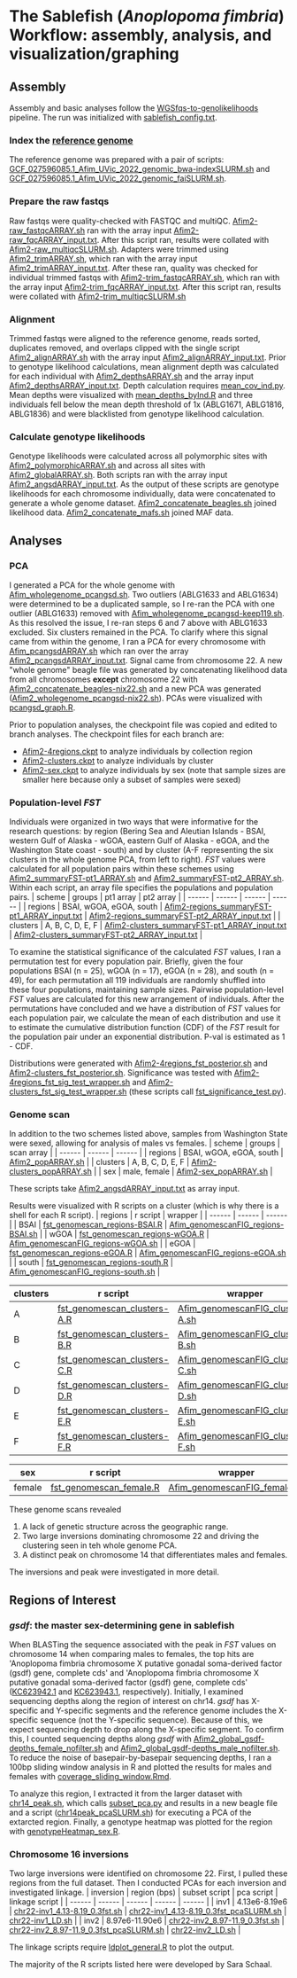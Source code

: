 # The Sablefish (_Anoplopoma fimbria_) Workflow:  assembly, analysis, and visualization/graphing

## Assembly
Assembly and basic analyses follow the [WGSfqs-to-genolikelihoods](https://github.com/letimm/WGSfqs-to-genolikelihoods) pipeline. The run was initialized with [sablefish_config.txt](https://github.com/letimm/sablefish_lcWGS/blob/main/scripts/sablefish_config.txt).

### Index the [reference genome](https://ftp.ncbi.nlm.nih.gov/genomes/all/GCF/027/596/085/GCF_027596085.1_Afim_UVic_2022/GCF_027596085.1_Afim_UVic_2022_genomic.fna.gz)
The reference genome was prepared with a pair of scripts: [GCF_027596085.1_Afim_UVic_2022_genomic_bwa-indexSLURM.sh](https://github.com/letimm/sablefish_lcWGS/blob/main/scripts/GCF_027596085.1_Afim_UVic_2022_genomic_bwa-indexSLURM.sh) and [GCF_027596085.1_Afim_UVic_2022_genomic_faiSLURM.sh](https://github.com/letimm/sablefish_lcWGS/blob/main/scripts/GCF_027596085.1_Afim_UVic_2022_genomic_faiSLURM.sh).

### Prepare the raw fastqs
Raw fastqs were quality-checked with FASTQC and multiQC. [Afim2-raw_fastqcARRAY.sh](https://github.com/letimm/sablefish_lcWGS/blob/main/scripts/Afim2-raw_fastqcARRAY.sh) ran with the array input [Afim2-raw_fqcARRAY_input.txt](https://github.com/letimm/sablefish_lcWGS/blob/main/scripts/Afim2-raw_fqcARRAY_input.txt).
After this script ran, results were collated with [Afim2-raw_multiqcSLURM.sh](https://github.com/letimm/sablefish_lcWGS/blob/main/scripts/Afim2-raw_multiqcSLURM.sh).
Adapters were trimmed using [Afim2_trimARRAY.sh](https://github.com/letimm/sablefish_lcWGS/blob/main/scripts/Afim2_trimARRAY.sh), which ran with the array input [Afim2_trimARRAY_input.txt](https://github.com/letimm/sablefish_lcWGS/blob/main/scripts/Afim2_trimARRAY_input.txt).
After these ran, quality was checked for individual trimmed fastqs with [Afim2-trim_fastqcARRAY.sh](https://github.com/letimm/sablefish_lcWGS/blob/main/scripts/Afim2-trim_fastqcARRAY.sh), which ran with the array input [Afim2-trim_fqcARRAY_input.txt](https://github.com/letimm/sablefish_lcWGS/blob/main/scripts/Afim2-trim_fqcARRAY_input.txt).
After this script ran, results were collated with [Afim2-trim_multiqcSLURM.sh](https://github.com/letimm/sablefish_lcWGS/blob/main/scripts/Afim2-trim_multiqcSLURM.sh)

### Alignment
Trimmed fastqs were aligned to the reference genome, reads sorted, duplicates removed, and overlaps clipped with the single script [Afim2_alignARRAY.sh](https://github.com/letimm/sablefish_lcWGS/blob/main/scripts/Afim2_alignARRAY.sh) with the array input [Afim2_alignARRAY_input.txt](https://github.com/letimm/sablefish_lcWGS/blob/main/scripts/Afim2_alignARRAY_input.txt).
Prior to genotype likelihood calculations, mean alignment depth was calculated for each individual with [Afim2_depthsARRAY.sh](https://github.com/letimm/sablefish_lcWGS/blob/main/scripts/Afim2_depthsARRAY.sh) and the array input [Afim2_depthsARRAY_input.txt](https://github.com/letimm/sablefish_lcWGS/blob/main/scripts/Afim2_depthsARRAY_input.txt). Depth calculation requires [mean_cov_ind.py](https://github.com/letimm/WGSfqs-to-genolikelihoods/blob/main/mean_cov_ind.py).
Mean depths were visualized with [mean_depths_byInd.R](https://github.com/letimm/sablefish_lcWGS/blob/main/scripts/mean_depths_byInd.R) and three individuals fell below the mean depth threshold of 1x (ABLG1671, ABLG1816, ABLG1836) and were blacklisted from genotype likelihood calculation.

### Calculate genotype likelihoods
Genotype likelihoods were calculated across all polymorphic sites with [Afim2_polymorphicARRAY.sh](https://github.com/letimm/sablefish_lcWGS/blob/main/scripts/Afim2_polymorphicARRAY.sh) and across all sites with [Afim2_globalARRAY.sh](https://github.com/letimm/sablefish_lcWGS/blob/main/scripts/Afim2_globalARRAY.sh). Both scripts ran with the array input [Afim2_angsdARRAY_input.txt](https://github.com/letimm/sablefish_lcWGS/blob/main/scripts/Afim2_angsdARRAY_input.txt).
As the output of these scripts are genotype likelihoods for each chromosome individually, data were concatenated to generate a whole genome dataset. [Afim2_concatenate_beagles.sh](https://github.com/letimm/sablefish_lcWGS/blob/main/scripts/Afim2_concatenate_beagles.sh) joined likelihood data.
[Afim2_concatenate_mafs.sh](https://github.com/letimm/sablefish_lcWGS/blob/main/scripts/Afim2_concatenate_mafs.sh) joined MAF data.

## Analyses
### PCA
I generated a PCA for the whole genome with [Afim_wholegenome_pcangsd.sh](https://github.com/letimm/sablefish_lcWGS/blob/main/scripts/Afim_wholegenome_pcangsd.sh). Two outliers (ABLG1633 and ABLG1634) were determined to be a duplicated sample, so I re-ran the PCA with one outlier (ABLG1633) removed with [Afim_wholegenome_pcangsd-keep119.sh](https://github.com/letimm/sablefish_lcWGS/blob/main/scripts/Afim_wholegenome_pcangsd-keep119.sh). As this resolved the issue, I re-ran steps 6 and 7 above with ABLG1633 excluded.
Six clusters remained in the PCA. To clarify where this signal came from within the genome, I ran a PCA for every chromosome with [Afim_pcangsdARRAY.sh](https://github.com/letimm/sablefish_lcWGS/blob/main/scripts/Afim2_pcangsdARRAY.sh) which ran over the array [Afim2_pcangsdARRAY_input.txt](https://github.com/letimm/sablefish_lcWGS/blob/main/scripts/Afim2_pcangsdARRAY_input.txt).
Signal came from chromosome 22. A new "whole genome" beagle file was generated by concatenating likelihood data from all chromosomes **except** chromosome 22 with [Afim2_concatenate_beagles-nix22.sh](https://github.com/letimm/sablefish_lcWGS/blob/main/scripts/Afim2_concatenate_beagles-nix22.sh) and a new PCA was generated ([Afim2_wholegenome_pcangsd-nix22.sh](https://github.com/letimm/sablefish_lcWGS/blob/main/scripts/Afim2_wholegenome_pcangsd-nix22.sh)).
PCAs were visualized with [pcangsd_graph.R](https://github.com/letimm/sablefish_lcWGS/blob/main/plotting/pcangsd_graph.R).

Prior to population analyses, the checkpoint file was copied and edited to branch analyses. The checkpoint files for each branch are:
- [Afim2-4regions.ckpt](https://github.com/letimm/sablefish_lcWGS/blob/main/scripts/Afim2-4regions.ckpt) to analyze individuals by collection region
- [Afim2-clusters.ckpt](https://github.com/letimm/sablefish_lcWGS/blob/main/scripts/Afim2-clusters.ckpt) to analyze individuals by cluster
- [Afim2-sex.ckpt](https://github.com/letimm/sablefish_lcWGS/blob/main/scripts/Afim2-sex.ckpt) to analyze individuals by sex (note that sample sizes are smaller here because only a subset of samples were sexed)

### Population-level _FST_
Individuals were organized in two ways that were informative for the research questions: by region (Bering Sea and Aleutian Islands - BSAI, western Gulf of Alaska - wGOA, eastern Gulf of Alaska - eGOA, and the Washington State coast - south) and by cluster (A-F representing the six clusters in the whole genome PCA, from left to right).
_FST_ values were calculated for all population pairs within these schemes using [Afim2_summaryFST-pt1_ARRAY.sh](https://github.com/letimm/sablefish_lcWGS/blob/main/scripts/Afim2_summaryFST-pt1_ARRAY.sh) and [Afim2_summaryFST-pt2_ARRAY.sh](https://github.com/letimm/sablefish_lcWGS/blob/main/scripts/Afim2_summaryFST-pt2_ARRAY.sh). 
Within each script, an array file specifies the populations and population pairs.
| scheme | groups | pt1 array | pt2 array |
| ------ | ------ | ------ | ------ |
| regions | BSAI, wGOA, eGOA, south | [Afim2-regions_summaryFST-pt1_ARRAY_input.txt] | [Afim2-regions_summaryFST-pt2_ARRAY_input.txt] |
| clusters | A, B, C, D, E, F | [Afim2-clusters_summaryFST-pt1_ARRAY_input.txt] | [Afim2-clusters_summaryFST-pt2_ARRAY_input.txt] |

To examine the statistical significance of the calculated _FST_ values, I ran a permutation test for every population pair. Briefly, given the four populations BSAI (n = 25), wGOA (n = 17), eGOA (n = 28), and south (n = 49), for each permutation all 119 individuals are randomly shuffled into these four populations, maintaining sample sizes. Pairwise population-level _FST_ values are calculated for this new arrangement of individuals. After the permutations have concluded and we have a distribution of _FST_ values for each population pair, we calculate the mean of each distribution and use it to estimate the cumulative distribution function (CDF) of the _FST_ result for the population pair under an exponential distribution. P-val is estimated as 1 - CDF.

Distributions were generated with [Afim2-4regions_fst_posterior.sh](https://github.com/letimm/sablefish_lcWGS/blob/main/scripts/Afim2-4regions_fst_posterior.sh) and [Afim2-clusters_fst_posterior.sh](https://github.com/letimm/sablefish_lcWGS/blob/main/scripts/Afim2-clusters_fst_posterior.sh).
Significance was tested with [Afim2-4regions_fst_sig_test_wrapper.sh](https://github.com/letimm/sablefish_lcWGS/blob/main/scripts/Afim2-4regions_fst_sig_test_wrapper.sh) and [Afim2-clusters_fst_sig_test_wrapper.sh](https://github.com/letimm/sablefish_lcWGS/blob/main/scripts/Afim2-clusters_fst_sig_test_wrapper.sh) (these scripts call [fst_significance_test.py](https://github.com/letimm/WGSfqs-to-genolikelihoods/blob/main/fst_significance_test.py)).

### Genome scan
In addition to the two schemes listed above, samples from Washington State were sexed, allowing for analysis of males vs females.
| scheme | groups | scan array |
| ------ | ------ | ------ |
| regions | BSAI, wGOA, eGOA, south | [Afim2_popARRAY.sh] |
| clusters | A, B, C, D, E, F | [Afim2-clusters_popARRAY.sh] |
| sex | male, female | [Afim2-sex_popARRAY.sh] |

These scripts take [Afim2_angsdARRAY_input.txt](https://github.com/letimm/sablefish_lcWGS/blob/main/scripts/Afim2_angsdARRAY_input.txt) as array input.

Results were visualized with R scripts on a cluster (which is why there is a shell for each R script).
| regions | r script | wrapper |
| ------ | ------ | ------ |
| BSAI | [fst_genomescan_regions-BSAI.R] | [Afim_genomescanFIG_regions-BSAI.sh] |
| wGOA | [fst_genomescan_regions-wGOA.R] | [Afim_genomescanFIG_regions-wGOA.sh] |
| eGOA | [fst_genomescan_regions-eGOA.R] | [Afim_genomescanFIG_regions-eGOA.sh] |
| south | [fst_genomescan_regions-south.R] | [Afim_genomescanFIG_regions-south.sh] |

| clusters | r script | wrapper |
| ------ | ------ | ------ |
| A | [fst_genomescan_clusters-A.R] | [Afim_genomescanFIG_clusters-A.sh] |
| B | [fst_genomescan_clusters-B.R] | [Afim_genomescanFIG_clusters-B.sh] |
| C | [fst_genomescan_clusters-C.R] | [Afim_genomescanFIG_clusters-C.sh] |
| D | [fst_genomescan_clusters-D.R] | [Afim_genomescanFIG_clusters-D.sh] |
| E | [fst_genomescan_clusters-E.R] | [Afim_genomescanFIG_clusters-E.sh] |
| F | [fst_genomescan_clusters-F.R] | [Afim_genomescanFIG_clusters-F.sh] |

| sex | r script | wrapper |
| ------ | ------ | ------ |
| female | [fst_genomescan_female.R] | [Afim_genomescanFIG_female.sh] |

These genome scans revealed
1) A lack of genetic structure across the geographic range.
2) Two large inversions dominating chromosome 22 and driving the clustering seen in teh whole genome PCA.
3) A distinct peak on chromosome 14 that differentiates males and females.

The inversions and peak were investigated in more detail.

## Regions of Interest
### _gsdf_: the master sex-determining gene in sablefish
When BLASTing the sequence associated with the peak in _FST_ values on chromosome 14 when comparing males to females, the top hits are 'Anoplopoma fimbria chromosome X putative gonadal soma-derived factor (gsdf) gene, complete cds' and 'Anoplopoma fimbria chromosome X putative gonadal soma-derived factor (gsdf) gene, complete cds' ([KC623942.1](https://www.ncbi.nlm.nih.gov/nuccore/KC623942.1) and [KC623943.1](https://www.ncbi.nlm.nih.gov/nuccore/KC623943.1), respectively).
Initially, I examined sequencing depths along the region of interest on chr14. _gsdf_ has X-specific and Y-specific segments and the reference genome includes the X-specific sequence (not the Y-specific sequence). Because of this, we expect sequencing depth to drop along the X-specific segment. To confirm this, I counted sequencing depths along _gsdf_ with [Afim2_global_gsdf-depths_female_nofilter.sh](https://github.com/letimm/sablefish_lcWGS/blob/main/scripts/Afim2_global_gsdf-depths_female_nofilter.sh) and [Afim2_global_gsdf-depths_male_nofilter.sh](https://github.com/letimm/sablefish_lcWGS/blob/main/scripts/Afim2_global_gsdf-depths_male_nofilter.sh). To reduce the noise of basepair-by-basepair sequencing depths, I ran a 100bp sliding window analysis in R and plotted the results for males and females with [coverage_sliding_window.Rmd](https://github.com/letimm/sablefish_lcWGS/blob/main/plotting/coverage_sliding_window.Rmd).

To analyze this region, I extracted it from the larger dataset with [chr14_peak.sh](https://github.com/letimm/sablefish_lcWGS/blob/main/scripts/chr14-peak.sh), which calls [subset_pca.py](https://github.com/letimm/WGSfqs-to-genolikelihoods/blob/main/subset_pca.py) and results in a new beagle file and a script ([chr14peak_pcaSLURM.sh](https://github.com/letimm/sablefish_lcWGS/blob/main/scripts/chr14peak_pcaSLURM.sh)) for executing a PCA of the extarcted region.
Finally, a genotype heatmap was plotted for the region with [genotypeHeatmap_sex.R](https://github.com/letimm/sablefish_lcWGS/blob/main/plotting/genotypeHeatmap_sex.R).

### Chromosome 16 inversions
Two large inversions were identified on chromosome 22.
First, I pulled these regions from the full dataset. Then I conducted PCAs for each inversion and investigated linkage.
| inversion | region (bps) | subset script | pca script | linkage script |
| ------ | ------ | ------ | ------ | ------ |
| inv1 | 4.13e6-8.19e6 | [chr22-inv1_4.13-8.19_0.3fst.sh] | [chr22-inv1_4.13-8.19_0.3fst_pcaSLURM.sh] | [chr22-inv1_LD.sh] |
| inv2 | 8.97e6-11.90e6 | [chr22-inv2_8.97-11.9_0.3fst.sh] | [chr22-inv2_8.97-11.9_0.3fst_pcaSLURM.sh] | [chr22-inv2_LD.sh] |

The linkage scripts require [ldplot_general.R](https://github.com/letimm/sablefish_lcWGS/blob/main/plotting/ldplot_general.R) to plot the output.

The majority of the R scripts listed here were developed by Sara Schaal.

[Afim2-regions_summaryFST-pt1_ARRAY_input.txt]: <https://github.com/letimm/sablefish_lcWGS/blob/main/scripts/Afim2-4regions_summaryFST-pt1_ARRAY_input.txt>
[Afim2-regions_summaryFST-pt2_ARRAY_input.txt]: <https://github.com/letimm/sablefish_lcWGS/blob/main/scripts/Afim2-4regions_summaryFST-pt2_ARRAY_input.txt>
[Afim2-clusters_summaryFST-pt1_ARRAY_input.txt]: <https://github.com/letimm/sablefish_lcWGS/blob/main/scripts/Afim2-clusters_summaryFST-pt1_ARRAY_input.txt>
[Afim2-clusters_summaryFST-pt2_ARRAY_input.txt]: <https://github.com/letimm/sablefish_lcWGS/blob/main/scripts/Afim2-clusters_summaryFST-pt2_ARRAY_input.txt>

[Afim2_popARRAY.sh]:
<https://github.com/letimm/sablefish_lcWGS/blob/main/scripts/Afim2_popARRAY.sh>
[Afim2-clusters_popARRAY.sh]: <https://github.com/letimm/sablefish_lcWGS/blob/main/scripts/Afim2-clusters_popARRAY.sh>
[Afim2-sex_popARRAY.sh]:
<https://github.com/letimm/sablefish_lcWGS/blob/main/scripts/Afim2-sex_popARRAY.sh>

[fst_genomescan_regions-BSAI.R]: <https://github.com/letimm/sablefish_lcWGS/blob/main/plotting/fst_genomescan_regions-BSAI.R>
[fst_genomescan_regions-wGOA.R]: <https://github.com/letimm/sablefish_lcWGS/blob/main/plotting/fst_genomescan_regions-wGOA.R>
[fst_genomescan_regions-eGOA.R]: <https://github.com/letimm/sablefish_lcWGS/blob/main/plotting/fst_genomescan_regions-eGOA.R>
[fst_genomescan_regions-south.R]: <https://github.com/letimm/sablefish_lcWGS/blob/main/plotting/fst_genomescan_regions-south.R>
[Afim_genomescanFIG_regions-BSAI.sh]: <https://github.com/letimm/sablefish_lcWGS/blob/main/plotting/Afim_genomescanFIG_regions-BSAI.sh>
[Afim_genomescanFIG_regions-wGOA.sh]: <https://github.com/letimm/sablefish_lcWGS/blob/main/plotting/Afim_genomescanFIG_regions-wGOA.sh>
[Afim_genomescanFIG_regions-eGOA.sh]: <https://github.com/letimm/sablefish_lcWGS/blob/main/plotting/Afim_genomescanFIG_regions-eGOA.sh>
[Afim_genomescanFIG_regions-south.sh]: <https://github.com/letimm/sablefish_lcWGS/blob/main/plotting/Afim_genomescanFIG_regions-south.sh>

[fst_genomescan_clusters-A.R]: <https://github.com/letimm/sablefish_lcWGS/blob/main/plotting/fst_genomescan_clusters-A.R>
[fst_genomescan_clusters-B.R]: <https://github.com/letimm/sablefish_lcWGS/blob/main/plotting/fst_genomescan_clusters-B.R>
[fst_genomescan_clusters-C.R]: <https://github.com/letimm/sablefish_lcWGS/blob/main/plotting/fst_genomescan_clusters-C.R>
[fst_genomescan_clusters-D.R]: <https://github.com/letimm/sablefish_lcWGS/blob/main/plotting/fst_genomescan_clusters-D.R>
[fst_genomescan_clusters-E.R]: <https://github.com/letimm/sablefish_lcWGS/blob/main/plotting/fst_genomescan_clusters-E.R>
[fst_genomescan_clusters-F.R]: <https://github.com/letimm/sablefish_lcWGS/blob/main/plotting/fst_genomescan_clusters-F.R>
[Afim_genomescanFIG_clusters-A.sh]: <https://github.com/letimm/sablefish_lcWGS/blob/main/plotting/Afim_genomescanFIG_clusters-A.sh>
[Afim_genomescanFIG_clusters-B.sh]: <https://github.com/letimm/sablefish_lcWGS/blob/main/plotting/Afim_genomescanFIG_clusters-B.sh>
[Afim_genomescanFIG_clusters-C.sh]: <https://github.com/letimm/sablefish_lcWGS/blob/main/plotting/Afim_genomescanFIG_clusters-C.sh>
[Afim_genomescanFIG_clusters-D.sh]: <https://github.com/letimm/sablefish_lcWGS/blob/main/plotting/Afim_genomescanFIG_clusters-D.sh>
[Afim_genomescanFIG_clusters-E.sh]: <https://github.com/letimm/sablefish_lcWGS/blob/main/plotting/Afim_genomescanFIG_clusters-E.sh>
[Afim_genomescanFIG_clusters-F.sh]: <https://github.com/letimm/sablefish_lcWGS/blob/main/plotting/Afim_genomescanFIG_clusters-F.sh>

[fst_genomescan_female.R]: <https://github.com/letimm/sablefish_lcWGS/blob/main/plotting/fst_genomescan_female.R>
[Afim_genomescanFIG_female.sh]: <https://github.com/letimm/sablefish_lcWGS/blob/main/plotting/Afim_genomescanFIG_female.sh>

[chr22-inv1_4.13-8.19_0.3fst.sh]: <https://github.com/letimm/sablefish_lcWGS/blob/main/scripts/chr22-inv1_4.13-8.19_0.3fst.sh>
[chr22-inv2_8.97-11.9_0.3fst.sh]: <https://github.com/letimm/sablefish_lcWGS/blob/main/scripts/chr22-inv2_8.97-11.9_0.3fst.sh>
[chr22-inv1_4.13-8.19_0.3fst_pcaSLURM.sh]: <https://github.com/letimm/sablefish_lcWGS/blob/main/scripts/chr22-inv1_4.13-8.19_0.3fst_pcaSLURM.sh>
[chr22-inv2_8.97-11.9_0.3fst_pcaSLURM.sh]: <https://github.com/letimm/sablefish_lcWGS/blob/main/scripts/chr22-inv2_8.97-11.9_0.3fst_pcaSLURM.sh>
[chr22-inv1_LD.sh]: <https://github.com/letimm/sablefish_lcWGS/blob/main/scripts/chr22-inv1_LD.sh>
[chr22-inv2_LD.sh]: <https://github.com/letimm/sablefish_lcWGS/blob/main/scripts/chr22-inv2_LD.sh>

